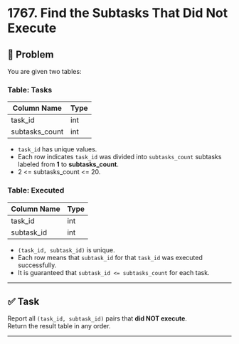 # 1767. Find the Subtasks That Did Not Execute

## 📘 Problem

You are given two tables:

### Table: Tasks
| Column Name    | Type |
|----------------|------|
| task_id        | int  |
| subtasks_count | int  |

- `task_id` has unique values.
- Each row indicates `task_id` was divided into `subtasks_count` subtasks labeled from **1** to **subtasks_count**.
- 2 <= subtasks_count <= 20.

### Table: Executed
| Column Name | Type |
|-------------|------|
| task_id     | int  |
| subtask_id  | int  |

- `(task_id, subtask_id)` is unique.
- Each row means that `subtask_id` for that `task_id` was executed successfully.
- It is guaranteed that `subtask_id <= subtasks_count` for each task.

---

## ✅ Task

Report all `(task_id, subtask_id)` pairs that **did NOT execute**.  
Return the result table in any order.

---